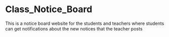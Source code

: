 # Class_Notice_Board
This is a notice board website for the students and teachers where students can get notifications about the new notices that the teacher posts 
